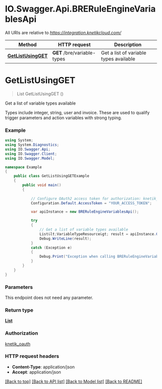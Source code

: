 # IO.Swagger.Api.BRERuleEngineVariablesApi

All URIs are relative to *https://integration.knetikcloud.com/*

Method | HTTP request | Description
------------- | ------------- | -------------
[**GetListUsingGET**](BRERuleEngineVariablesApi.md#getlistusingget) | **GET** /bre/variable-types | Get a list of variable types available


<a name="getlistusingget"></a>
# **GetListUsingGET**
> List<VariableTypeResource> GetListUsingGET ()

Get a list of variable types available

Types include integer, string, user and invoice. These are used to qualify trigger parameters and action variables with strong typing.

### Example
```csharp
using System;
using System.Diagnostics;
using IO.Swagger.Api;
using IO.Swagger.Client;
using IO.Swagger.Model;

namespace Example
{
    public class GetListUsingGETExample
    {
        public void main()
        {
            
            // Configure OAuth2 access token for authorization: knetik_oauth
            Configuration.Default.AccessToken = "YOUR_ACCESS_TOKEN";

            var apiInstance = new BRERuleEngineVariablesApi();

            try
            {
                // Get a list of variable types available
                List&lt;VariableTypeResource&gt; result = apiInstance.GetListUsingGET();
                Debug.WriteLine(result);
            }
            catch (Exception e)
            {
                Debug.Print("Exception when calling BRERuleEngineVariablesApi.GetListUsingGET: " + e.Message );
            }
        }
    }
}
```

### Parameters
This endpoint does not need any parameter.

### Return type

[**List<VariableTypeResource>**](VariableTypeResource.md)

### Authorization

[knetik_oauth](../README.md#knetik_oauth)

### HTTP request headers

 - **Content-Type**: application/json
 - **Accept**: application/json

[[Back to top]](#) [[Back to API list]](../README.md#documentation-for-api-endpoints) [[Back to Model list]](../README.md#documentation-for-models) [[Back to README]](../README.md)

